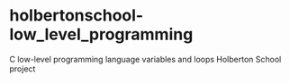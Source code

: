 # holbertonschool-low_level_programming
C low-level programming language variables and loops Holberton School project

